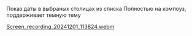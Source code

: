 Показ даты в выбраных столицах из списка
Полностью на компоуз, поддерживает темную тему

[Screen_recording_20241201_113824.webm](https://github.com/user-attachments/assets/d876ec57-d45b-456e-8459-d007a86b6aa2)
